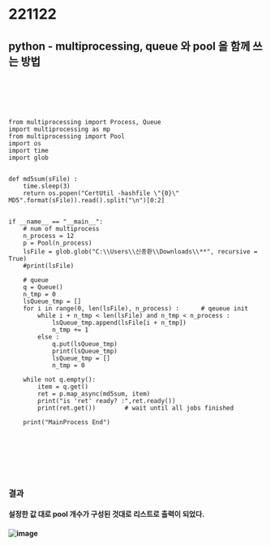 # 221122

## python - multiprocessing, queue 와 pool 을 함께 쓰는 방법
### <br/><br/><br/>

```
from multiprocessing import Process, Queue
import multiprocessing as mp
from multiprocessing import Pool
import os
import time
import glob


def md5sum(sFile) : 
    time.sleep(3)
    return os.popen("CertUtil -hashfile \"{0}\" MD5".format(sFile)).read().split("\n")[0:2]


if __name__ == "__main__":
    # num of multiprocess
    n_process = 12
    p = Pool(n_process)
    lsFile = glob.glob("C:\\Users\\신종환\\Downloads\\**", recursive = True)
    #print(lsFile)
    
    # queue
    q = Queue()
    n_tmp = 0
    lsQueue_tmp = []
    for i in range(0, len(lsFile), n_process) :      # qeueue init
        while i + n_tmp < len(lsFile) and n_tmp < n_process : 
            lsQueue_tmp.append(lsFile[i + n_tmp])
            n_tmp += 1
        else : 
            q.put(lsQueue_tmp)
            print(lsQueue_tmp)
            lsQueue_tmp = []
            n_tmp = 0

    while not q.empty():
        item = q.get()
        ret = p.map_async(md5sum, item)
        print("is 'ret' ready? :",ret.ready())
        print(ret.get())        # wait until all jobs finished
        
    print("MainProcess End")
    
```
### <br/><br/><br/>

### 결과
#### 설정한 값 대로 pool 개수가 구성된 것대로 리스트로 출력이 되었다.
#### ![image](https://user-images.githubusercontent.com/62974484/203247583-b9a2f998-2d3a-461d-a1ac-2378ceb57184.png)

